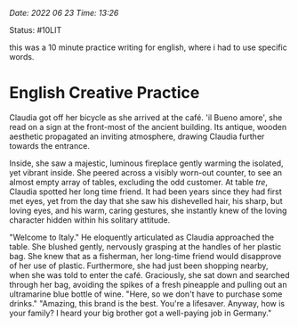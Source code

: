 *Date: 2022 06 23 Time: 13:26*

Status: #10LIT

this was a 10 minute practice writing for english, where i had to use specific words.

# English Creative Practice

Claudia got off her bicycle as she arrived at the café. 'il Bueno amore', she read on a sign at the front-most of the ancient building. Its antique, wooden aesthetic propagated an inviting atmosphere, drawing Claudia further towards the entrance.

Inside, she saw a majestic, luminous fireplace gently warming the isolated, yet vibrant inside. She peered across a visibly worn-out counter, to see an almost empty array of tables, excluding the odd customer. At table *tre*, Claudia spotted her long time friend. It had been years since they had first met eyes, yet from the day that she saw his dishevelled hair, his sharp, but loving eyes, and his warm, caring gestures, she instantly knew of the loving character hidden within his solitary attitude.

"Welcome to Italy." He eloquently articulated as Claudia approached the table. She blushed gently, nervously grasping at the handles of her plastic bag. She knew that as a fisherman, her long-time friend would disapprove of her use of plastic. Furthermore, she had just been shopping nearby, when she was told to enter the café. Graciously, she sat down and searched through her bag, avoiding the spikes of a fresh pineapple and pulling out an ultramarine blue bottle of wine. "Here, so we don't have to purchase some drinks." "Amazing, this brand is the best. You're a lifesaver. Anyway, how is your family? I heard your big brother got a well-paying job in Germany."
